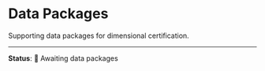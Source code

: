# Data Packages

Supporting data packages for dimensional certification.

---

**Status**: 🚧 Awaiting data packages
